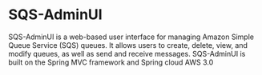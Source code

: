 # SQS-AdminUI
SQS-AdminUI is a web-based user interface for managing Amazon Simple Queue Service (SQS) queues. It allows users to create, delete, view, and modify queues, as well as send and receive messages. SQS-AdminUI is built on the Spring MVC framework and Spring cloud AWS 3.0
